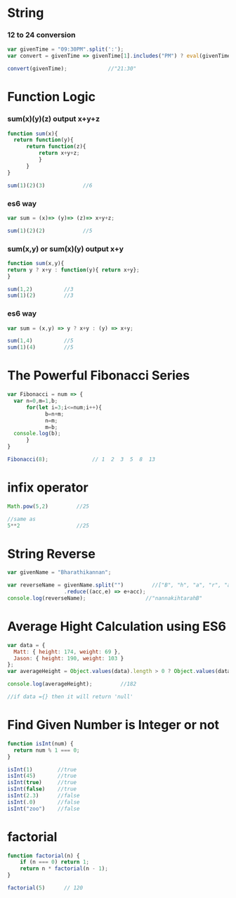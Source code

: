 
# String 

### 12 to 24 conversion
```javascript
var givenTime = "09:30PM".split(':');
var convert = givenTime => givenTime[1].includes("PM") ? eval(givenTime[0]+"+12")+":"+givenTime[1].slice(0, -2) : givenTime[0]+":"+givenTime[1];

convert(givenTime);             //"21:30"
```


# Function Logic

### sum(x)(y)(z)  output x+y+z
```javascript
function sum(x){
  return function(y){
      return function(z){
          return x+y+z;
          }
      }
}

sum(1)(2)(3)            //6 
```
### es6 way
```javascript
var sum = (x)=> (y)=> (z)=> x+y+z;

sum(1)(2)(2)            //5
```

### sum(x,y) or  sum(x)(y)  output x+y

```javascript
function sum(x,y){
return y ? x+y : function(y){ return x+y};
}

sum(1,2)          //3
sum(1)(2)         //3
```

### es6 way

```javascript
var sum = (x,y) => y ? x+y : (y) => x+y;

sum(1,4)          //5
sum(1)(4)         //5
```
# The Powerful Fibonacci Series

```javascript
var Fibonacci = num => {
  var n=0,m=1,b;
      for(let i=3;i<=num;i++){
            b=n+m;
            n=m;
            m=b;
  console.log(b);
      }
}

Fibonacci(8);              // 1  2  3  5  8  13
```

# infix operator
```javascript
Math.pow(5,2)         //25

//same as
5**2                  //25
```

# String Reverse
```javascript
var givenName = "Bharathikannan";

var reverseName = givenName.split("")         //["B", "h", "a", "r", "a", "t", "h", "i", "k", "a", "n", "n", "a", "n"]
                  .reduce((acc,e) => e+acc);
console.log(reverseName);                   //"nannakihtarahB"
```

# Average Hight Calculation using ES6
```javascript
var data = {
  Matt: { height: 174, weight: 69 },
  Jason: { height: 190, weight: 103 }
};
var averageHeight = Object.values(data).length > 0 ? Object.values(data).map(v => v.height).reduce((c,v) => (c+v)/Object.values(data).length) : null;

console.log(averageHeight);         //182

//if data ={} then it will return 'null'

```

# Find Given Number is Integer or not
```javascript
function isInt(num) {
  return num % 1 === 0;
}

isInt(1)        //true
isInt(45)       //true
isInt(true)     //true
isInt(false)    //true
isInt(2.3)      //false
isInt(.0)       //false
isInt("zoo")    //false
```

# factorial

```javascript
function factorial(n) {
	if (n === 0) return 1;
	return n * factorial(n - 1);
}

factorial(5)      // 120
```

